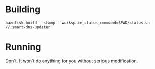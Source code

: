 # Building

```
bazelisk build --stamp --workspace_status_command=$PWD/status.sh //:smart-dns-updater
```

# Running

Don't. It won't do anything for you without serious modification.
